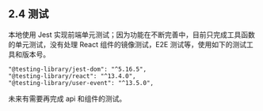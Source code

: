 ## 2.4 测试

本地使用 Jest 实现前端单元测试；因为功能在不断完善中，目前只完成工具函数的单元测试，没有处理 React 组件的镜像测试，E2E 测试等，使用如下的测试工具和版本号。

~~~
"@testing-library/jest-dom": "^5.16.5",
"@testing-library/react": "^13.4.0",
"@testing-library/user-event": "^13.5.0",
~~~

未来有需要再完成 api 和组件的测试。

